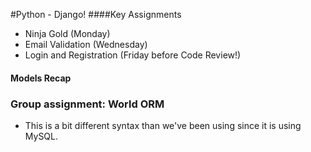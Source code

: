 #Python - Django!
####Key Assignments
- Ninja Gold (Monday)
- Email Validation (Wednesday)
- Login and Registration (Friday before Code Review!)

#### Models Recap

### Group assignment: World ORM
- This is a bit different syntax than we've been using since it is using MySQL.
